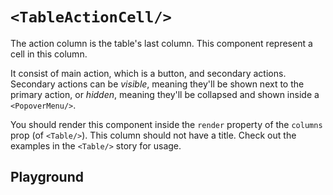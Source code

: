 # `<TableActionCell/>`

The action column is the table's last column. This component represent a cell in this column.

It consist of main action, which is a button, and secondary actions. Secondary actions can be
_visible_, meaning they'll be shown next to the primary action, or _hidden_, meaning they'll be
collapsed and shown inside a `<PopoverMenu/>`.

You should render this component inside the `render` property of the `columns` prop (of `<Table/>`).
This column should not have a title. Check out the examples in the `<Table/>` story for usage.

## Playground
